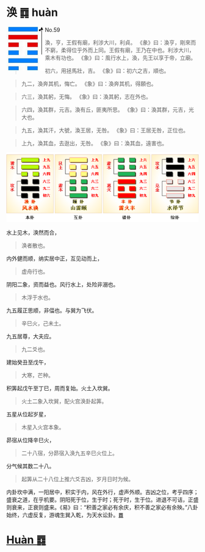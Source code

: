 # 涣 ䷺ huàn

<img src="shapes/59.10.png" width="101" alt="涣" align="left">

- No.59

> 渙，亨，王假有廟，利涉大川，利貞。
>《彖》曰：渙亨，剛來而不窮，柔得位乎外而上同。王假有廟，王乃在中也。利涉大川，乘木有功也。
>《象》曰：風行水上，渙，先王以享于帝，立廟。

> 初六，用拯馬壯，吉。
>《象》曰：初六之吉，順也。

> 九二，渙奔其机，悔亡。
>《象》曰：渙奔其机，得願也。

> 六三，渙其躬，无悔。
>《象》曰：渙其躬，志在外也。

> 六四，渙其群，元吉。渙有丘，匪夷所思。
>《象》曰：渙其群，元吉，光大也。

> 九五，渙其汗，大號，渙王居，无咎。
>《象》曰：王居无咎，正位也。

> 上九，渙其血，去逖出，无咎。
>《象》曰：渙其血，遠害也。

<img src="shapes/59.11.png">

水上见木，涣然而合，
> 涣者散也。

内外健而顺，纳实居中正，互见动而上，
> 虚舟行也。

阴阳二象，资而益也。风行水上，处险非溺也。
> 木浮于水也。

九五履正思顺，非偪也。与巽为飞伏。
> 辛巳火，己未土。

九五居尊，大夫应。
> 九二爻也。

建始癸丑至戊午，
> 大寒，芒种。

积筭起戊午至丁巳，周而复始。火土入坎巽。
> 火土二象入坎巽，配火宫涣卦起筭。

五星从位起岁星，
> 木星入火宫本象。

昴宿从位降辛巳火，
> 二十八宿，分昴宿入涣九五辛巳火位上。

分气候其数二十八。
> 起筭从二十八位上推六爻吉凶，岁月日时为候。

内卦坎中满，一阳居中，积实于内，风在外行，虚声外顺。吉凶之位，考乎四序；盛衰之道，在乎机要。阴阳死于位，生于时；死于时，生于位。进退不可诘，正盛则衰来，正衰则盛来。《易》曰：“积善之家必有余庆，积不善之家必有余殃。”八卦始终，六虚反复，游魂生巽入乾，为天水讼卦。[䷅](e8aebcsong_cn.md)

# [Huàn ䷺](e6b6a3huan.md)
